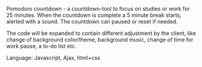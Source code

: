 Pomodoro countdown - a countdown-tool to focus on studies or work for 25 minutes. When the countdown is complete a 5 minute break starts, alerted with a sound. The countdown can 
paused or reset if needed.

The code will be expanded to contain different adjustment by the client, like change of background color/theme, background music, change of time for work pause, a to-do list etc.

Language: Javascript, Ajax, html+css
